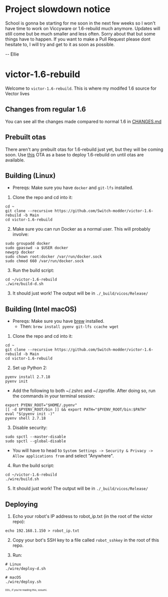 # Project slowdown notice
School is gonna be starting for me soon in the next few weeks so I won't have time to work on Viccyware or 1.6-rebuild much anymore. Updates will still come but be much smaller and less often. Sorry about that but some things have to happen. If you want to make a Pull Request please dont hesitate to, I will try and get to it as soon as possible.

-- Ellie

# victor-1.6-rebuild

Welcome to `victor-1.6-rebuild`. This is where my modifed 1.6 source for Vector lives

## Changes from regular 1.6

You can see all the changes made compared to normal 1.6 in [CHANGES.md](/CHANGES.md)

## Prebuilt otas
There aren't any prebuilt otas for 1.6-rebuild just yet, but they will be coming soon.
Use [this](http://modder.my.to:81/otas/ota-internal/vicos-2.1.0.0d.ota) OTA as a base to deploy 1.6-rebuild on until otas are available.

## Building (Linux)

 - Prereqs: Make sure you have `docker` and `git-lfs` installed.

1. Clone the repo and cd into it:

```
cd ~
git clone --recursive https://github.com/Switch-modder/victor-1.6-rebuild -b Main
cd victor-1.6-rebuild
```

2. Make sure you can run Docker as a normal user. This will probably involve:

```
sudo groupadd docker
sudo gpasswd -a $USER docker
newgrp docker
sudo chown root:docker /var/run/docker.sock
sudo chmod 660 /var/run/docker.sock
```

3. Run the build script:
```
cd ~/victor-1.6-rebuild
./wire/build-d.sh
```

3. It should just work! The output will be in `./_build/vicos/Release/`

## Building (Intel macOS)

 - Prereqs: Make sure you have [brew](https://brew.sh/) installed.
   -  Then: `brew install pyenv git-lfs ccache wget`

1. Clone the repo and cd into it:

```
cd ~
git clone --recursive https://github.com/Switch-modder/victor-1.6-rebuild -b Main
cd victor-1.6-rebuild
```

2. Set up Python 2:

```
pyenv install 2.7.18
pyenv init
```

- Add the following to both ~/.zshrc and ~/.zprofile. After doing so, run the commands in your terminal session:
```
export PYENV_ROOT="$HOME/.pyenv"
[[ -d $PYENV_ROOT/bin ]] && export PATH="$PYENV_ROOT/bin:$PATH"
eval "$(pyenv init -)"
pyenv shell 2.7.18
```

3. Disable security:

```
sudo spctl --master-disable
sudo spctl --global-disable
```
- You will have to head to `System Settings -> Security & Privacy -> Allow applications from` and select "Anywhere".


4. Run the build script:
```
cd ~/victor-1.6-rebuild
./wire/build.sh
```

5. It should just work! The output will be in `./_build/vicos/Release/`

## Deploying

1. Echo your robot's IP address to robot_ip.txt (in the root of the victor repo):

```
echo 192.168.1.150 > robot_ip.txt
```

2. Copy your bot's SSH key to a file called `robot_sshkey` in the root of this repo.

3. Run:

```
# Linux
./wire/deploy-d.sh

# macOS
./wire/deploy.sh
```

<small><sub><sup>DDL, if you're reading this, sosumi.</sup></sub></small>
